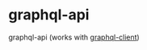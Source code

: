 # graphql-api
graphql-api (works with [graphql-client](https://github.com/mingderwang/graphql-client))

